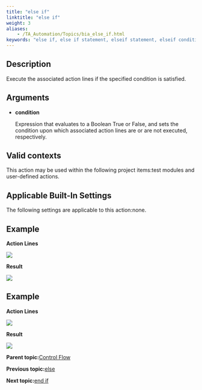 ```yaml
--- 
title: "else if"
linktitle: "else if"
weight: 3
aliases: 
    - /TA_Automation/Topics/bia_else_if.html
keywords: "else if, else if statement, elseif statement, elseif condition, elseif"
---
```


## Description

Execute the associated action lines if the specified condition is satisfied.

## Arguments

-   **condition**

    Expression that evaluates to a Boolean True or False, and sets the condition upon which associated action lines are or are not executed, respectively.


## Valid contexts

This action may be used within the following project items:test modules and user-defined actions.

## Applicable Built-In Settings

The following settings are applicable to this action:none.

## Example

**Action Lines**

![](/images//Images/bia_else_pgm.png)

**Result**

![](/images//Images/bia_else_res.png)

## Example

**Action Lines**

![](/images//Images/bia_else_if_ta4vs_pgm.png)

**Result**

![](/images//Images/bia_else_if_ta4vs_res.png)

**Parent topic:**[Control Flow](/TA_Automation/Topics/bia_Control_flow.html)

**Previous topic:**[else](/TA_Automation/Topics/bia_else.html)

**Next topic:**[end if](/TA_Automation/Topics/bia_end_if.html)

